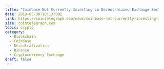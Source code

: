 ```yaml
---
title: "Coinbase Not Currently Investing in Decentralized Exchange Sector, Executive Confirms"
date: 2019-05-30T10:13:00Z
link: https://cointelegraph.com/news/coinbase-not-currently-investing-in-decentralized-exchange-sector-executive-confirms?utm_medium=RSS&utm_source=hune
site: cointelegraph.com
topic: crypto
category:
  - Blockchain
  - Coinbase
  - Decentralization
  - Binance
  - Cryptocurrency Exchange
draft: false
---
```

